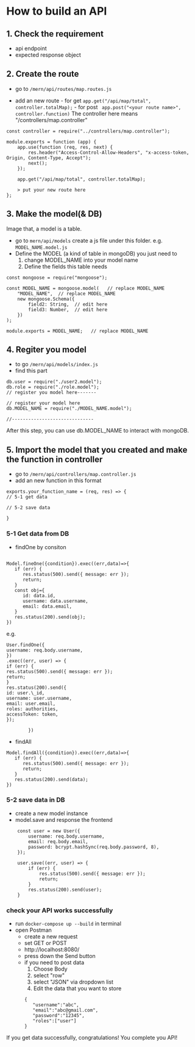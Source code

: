 # How to build an API

## 1. Check the requirement

-   api endpoint
-   expected response object

## 2. Create the route

-   go to `/mern/api/routes/map.routes.js`

-   add an new route - for get
    `app.get("/api/map/total", controller.totalMap);` - for post
    ` app.post("<your route name>", controller.function)`
    The controller here means "/controllers/map.controller"

```
const controller = require("../controllers/map.controller");

module.exports = function (app) {
    app.use(function (req, res, next) {
        res.header("Access-Control-Allow-Headers", "x-access-token, Origin, Content-Type, Accept");
        next();
    });

    app.get("/api/map/total", controller.totalMap);

    > put your new route here
};
```

## 3. Make the model(& DB)

Image that, a model is a table.

-   go to `mern/api/models` create a js file under this folder.
    e.g. `MODEL_NAME.model.js`
-   Define the MODEL (a kind of table in mongoDB)
    you just need to
    1. change MODEL_NAME into your model name
    2. Define the fields this table needs

```
const mongoose = require("mongoose");

const MODEL_NAME = mongoose.model(   // replace MODEL_NAME
    "MODEL_NAME",  // replace MODEL_NAME
    new mongoose.Schema({
        field2: String,  // edit here
        field3: Number,  // edit here
    })
);

module.exports = MODEL_NAME;   // replace MODEL_NAME
```

## 4. Regiter you model

-   to go `/mern/api/models/index.js`
-   find this part

```
db.user = require("./user2.model");
db.role = require("./role.model");
// register you model here-------

// register your model here
db.MODEL_NAME = require("./MODEL_NAME.model");

//------------------------------
```

After this step, you can use db.MODEL_NAME to interact with mongoDB.

## 5. Import the model that you created and make the function in controller

-   go to `/mern/api/controllers/map.controller.js`
-   add an new function in this format

```
exports.your_function_name = (req, res) => {
// 5-1 get data 

// 5-2 save data 

}
```

### 5-1 Get data from DB

-   findOne by consiton

```

Model.fineOne({condition}).exec((err,data)=>{
   if (err) {
      res.status(500).send({ message: err });
      return;
   }
   const obj={
      id: data.id,
      username: data.username,
      email: data.email,
   }
   res.status(200).send(obj);
})
```

e.g.

```
User.findOne({
username: req.body.username,
})
.exec((err, user) => {
if (err) {
res.status(500).send({ message: err });
return;
}
res.status(200).send({
id: user.\_id,
username: user.username,
email: user.email,
roles: authorities,
accessToken: token,
});

        })
```

-   findAll

```
Model.findAll({condition}).exec((err,data)=>{
   if (err) {
      res.status(500).send({ message: err });
      return;
   }
   res.status(200).send(data);
})
```

### 5-2 save data in DB
- create a new model instance
- model.save and response the frontend
```
    const user = new User({
        username: req.body.username,
        email: req.body.email,
        password: bcrypt.hashSync(req.body.password, 8),
    });

    user.save((err, user) => {
        if (err) {
            res.status(500).send({ message: err });
            return;
        }
        res.status(200).send(user);
    }
```

### check your API works successfully

- run `docker-compose up --build` in terminal
- open Postman
   - create a new request
   - set GET or POST
   - http://localhost:8080/<the api endpoint>
   - press down the Send button 
   - if you need to post data
      1. Choose Body
      2. select "row"
      3. select "JSON" via dropdown list
      4. Edit the data that you want to store
      ```
      {
         "username":"abc",
         "email":"abc@gmail.com",
         "password":"12345",
         "roles":["user"]
      }
      ```

If you get data successfully, congratulations! You complete you API!